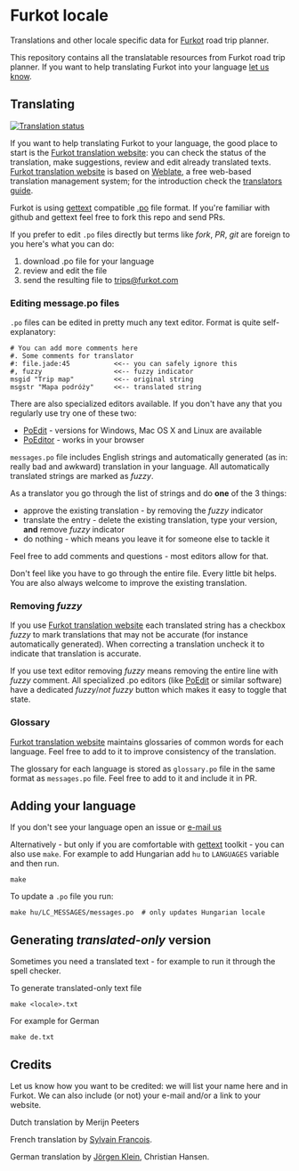 # Furkot locale

Translations and other locale specific data for [Furkot] road trip planner.

This repository contains all the translatable resources from Furkot road trip
planner. If you want to help translating Furkot into your language [let us
know][furkot-email].

## Translating

[![Translation status][weblate-furkot-image]][Furkot translation website]

If you want to help translating Furkot to your language, the good place to
start is the [Furkot translation website]: you can check the status of the
translation, make suggestions, review and edit already translated texts.
[Furkot translation website] is based on [Weblate], a free
web-based translation management system; for the introduction check the
[translators guide].

Furkot is using [gettext] compatible [.po] file format. If you're familiar
with github and gettext feel free to fork this repo and send PRs.

If you prefer to edit `.po` files directly but terms like _fork_, _PR_, _git_
are foreign to you here's what you can do:

1. download .po file for your language
2. review and edit the file
3. send the resulting file to trips@furkot.com

### Editing message.po files

`.po` files can be edited in pretty much any text editor. Format is quite
self-explanatory:

````po
# You can add more comments here
#. Some comments for translator
#: file.jade:45           <<-- you can safely ignore this
#, fuzzy                  <<-- fuzzy indicator
msgid "Trip map"	      <<-- original string
msgstr "Mapa podróży"     <<-- translated string
````

There are also specialized editors available. If you don't have any that you
regularly use try one of these two:

* [PoEdit] - versions for Windows, Mac OS X and Linux are available
* [PoEditor] - works in your browser

`messages.po` file includes English strings and automatically generated (as
in: really bad and awkward) translation in your language. All automatically
translated strings are marked as _fuzzy_.

As a translator you go through the list of strings and do **one** of
the 3 things:

- approve the existing translation - by removing the _fuzzy_ indicator
- translate the entry - delete the existing translation, type your version,
  **and** remove _fuzzy_ indicator
- do nothing - which means you leave it for someone else to tackle it

Feel free to add comments and questions - most editors allow for that.

Don't feel like you have to go through the entire file. Every little bit
helps. You are also always welcome to improve the existing translation.

### Removing _fuzzy_

If you use [Furkot translation website] each translated
string has a checkbox _fuzzy_ to mark translations that may not be accurate
(for instance automatically generated). When  correcting a translation uncheck
it to indicate that translation is accurate.

If you use text editor removing _fuzzy_ means removing the entire line with
_fuzzy_ comment. All specialized .po editors (like [PoEdit] or similar
software) have a dedicated _fuzzy_/_not fuzzy_  button which makes it easy to
toggle that state.

### Glossary

[Furkot translation website] maintains glossaries of common words for each
language. Feel free to add to it to improve consistency of the translation.

The glossary for each language is stored as `glossary.po` file in the same
format as `messages.po` file. Feel free to add to it and include it in PR.

## Adding your language

If you don't see your language open an issue or [e-mail us][furkot-email]

Alternatively - but only if you are comfortable with [gettext] toolkit - you can
also use `make`. For example to add Hungarian add `hu` to `LANGUAGES` variable
and then run.

    make

To update a `.po` file you run:

    make hu/LC_MESSAGES/messages.po  # only updates Hungarian locale

## Generating _translated-only_ version

Sometimes you need a translated text - for example to run it through the spell checker.

To generate translated-only text file

    make <locale>.txt

For example for German

    make de.txt

## Credits

Let us know how you want to be credited: we will list your name here and in Furkot.
We can also include (or not) your e-mail and/or a link to your website.

Dutch translation by Merijn Peeters

French translation by [Sylvain Francois](https://github.com/syllant).

German translation by [Jörgen Klein](http://www.klein-bild.de/), Christian Hansen.


[Furkot]: https://trips.furkot.com
[furkot-email]: mailto:trips@furkot.com
[gettext]: https://www.gnu.org/software/gettext/
[.po]: https://www.gnu.org/software/gettext/manual/gettext.html#PO-Files
[PoEdit]: http://poedit.net
[PoEditor]: https://localise.biz/free/poeditor
[Furkot translation website]: https://translate.furkot.com/projects/furkot/trips/
[translators guide]: http://weblate.readthedocs.org/en/latest/user/translating.html
[Weblate]: https://weblate.org
[weblate-furkot-image]: https://translate.furkot.com/widgets/furkot/-/svg-badge.svg

